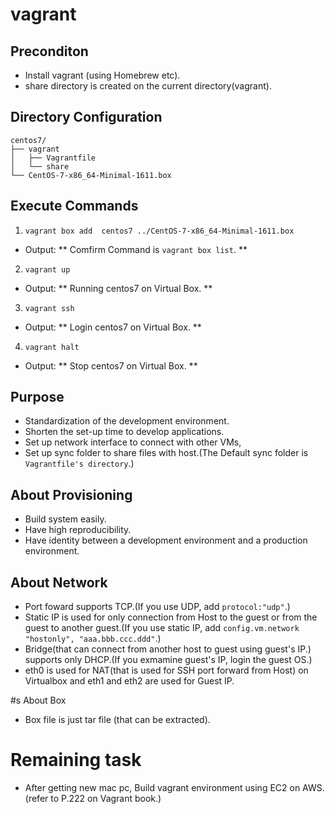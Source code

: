 # vagrant

## Preconditon
- Install vagrant (using Homebrew etc).
- share directory is created on the current directory(vagrant).

## Directory Configuration
    centos7/
    ├── vagrant
    │   ├── Vagrantfile
    │   └── share
    └── CentOS-7-x86_64-Minimal-1611.box

## Execute Commands
1. `vagrant box add  centos7 ../CentOS-7-x86_64-Minimal-1611.box`
 - Output: ** Comfirm Command is `vagrant box list`. **

2. `vagrant up`
 - Output: ** Running centos7 on Virtual Box. **

3. `vagrant ssh`
 - Output: ** Login centos7 on Virtual Box. **

4. `vagrant halt`
 - Output: ** Stop centos7 on Virtual Box. **

## Purpose
 - Standardization of the development environment.
 - Shorten the set-up time to develop applications.
 - Set up network interface to connect with other VMs,
 - Set up sync folder to share files with host.(The Default sync folder is `Vagrantfile's directory`.)

## About Provisioning
 - Build system easily.
 - Have high reproducibility.
 - Have identity between a development environment and a production environment.

## About Network
 - Port foward supports TCP.(If you use UDP, add `protocol:"udp"`.)
 - Static IP is used for only connection from Host to the guest or from the guest to another guest.(If you use static IP, add `config.vm.network "hostonly", "aaa.bbb.ccc.ddd"`.)
 - Bridge(that can connect from another host to guest using guest's IP.) supports only DHCP.(If you exmamine guest's IP, login the guest OS.)
 - eth0 is used for NAT(that is used for SSH port forward from Host) on Virtualbox and eth1 and eth2 are used for Guest IP.

#s About Box
 - Box file is just tar file (that can be extracted).

# Remaining task
 - After getting new mac pc, Build vagrant environment using EC2 on AWS.(refer to P.222 on Vagrant book.)

